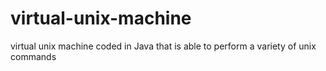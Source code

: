 # virtual-unix-machine
virtual unix machine coded in Java that is able to perform a variety of unix commands
